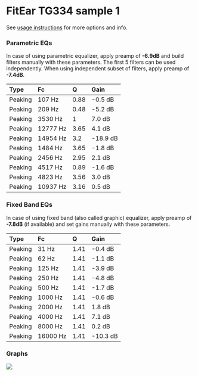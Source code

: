 # FitEar TG334 sample 1
See [usage instructions](https://github.com/jaakkopasanen/AutoEq#usage) for more options and info.

### Parametric EQs
In case of using parametric equalizer, apply preamp of **-6.9dB** and build filters manually
with these parameters. The first 5 filters can be used independently.
When using independent subset of filters, apply preamp of **-7.4dB**.

| Type    | Fc       |    Q | Gain     |
|:--------|:---------|:-----|:---------|
| Peaking | 107 Hz   | 0.88 | -0.5 dB  |
| Peaking | 209 Hz   | 0.48 | -5.2 dB  |
| Peaking | 3530 Hz  | 1    | 7.0 dB   |
| Peaking | 12777 Hz | 3.65 | 4.1 dB   |
| Peaking | 14954 Hz | 3.2  | -18.9 dB |
| Peaking | 1484 Hz  | 3.65 | -1.8 dB  |
| Peaking | 2456 Hz  | 2.95 | 2.1 dB   |
| Peaking | 4517 Hz  | 0.89 | -1.6 dB  |
| Peaking | 4823 Hz  | 3.56 | 3.0 dB   |
| Peaking | 10937 Hz | 3.16 | 0.5 dB   |

### Fixed Band EQs
In case of using fixed band (also called graphic) equalizer, apply preamp of **-7.8dB**
(if available) and set gains manually with these parameters.

| Type    | Fc       |    Q | Gain     |
|:--------|:---------|:-----|:---------|
| Peaking | 31 Hz    | 1.41 | -0.4 dB  |
| Peaking | 62 Hz    | 1.41 | -1.1 dB  |
| Peaking | 125 Hz   | 1.41 | -3.9 dB  |
| Peaking | 250 Hz   | 1.41 | -4.8 dB  |
| Peaking | 500 Hz   | 1.41 | -1.7 dB  |
| Peaking | 1000 Hz  | 1.41 | -0.6 dB  |
| Peaking | 2000 Hz  | 1.41 | 1.8 dB   |
| Peaking | 4000 Hz  | 1.41 | 7.1 dB   |
| Peaking | 8000 Hz  | 1.41 | 0.2 dB   |
| Peaking | 16000 Hz | 1.41 | -10.3 dB |

### Graphs
![](https://raw.githubusercontent.com/jaakkopasanen/AutoEq/master/results/crinacle/harman_in-ear_2017-1/FitEar%20TG334%20sample%201/FitEar%20TG334%20sample%201.png)